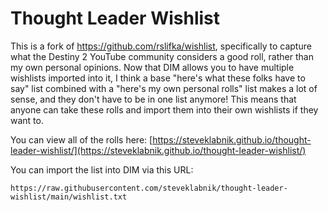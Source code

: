 # Thought Leader Wishlist

This is a fork of https://github.com/rslifka/wishlist, specifically to capture
what the Destiny 2 YouTube community considers a good roll, rather than my
own personal opinions. Now that DIM allows you to have multiple wishlists
imported into it, I think a base "here's what these folks have to say" list
combined with a "here's my own personal rolls" list makes a lot of sense, and
they don't have to be in one list anymore! This means that anyone can take
these rolls and import them into their own wishlists if they want to.

You can view all of the rolls here: [https://steveklabnik.github.io/thought-leader-wishlist/](https://steveklabnik.github.io/thought-leader-wishlist/)

You can import the list into DIM via this URL:

```
https://raw.githubusercontent.com/steveklabnik/thought-leader-wishlist/main/wishlist.txt
```
